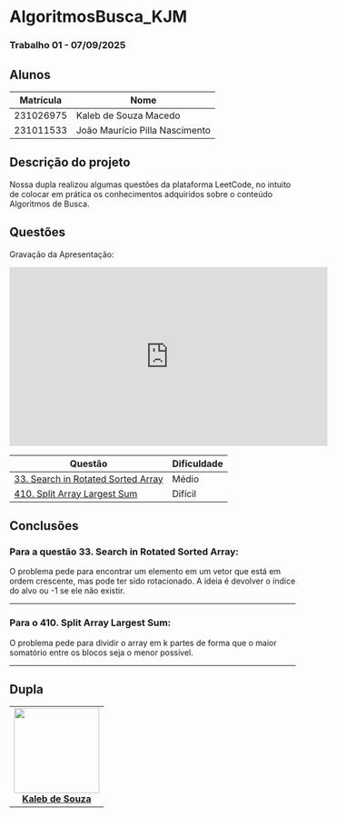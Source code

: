 # AlgoritmosBusca_KJM

### Trabalho 01 - 07/09/2025

## Alunos  
| Matrícula | Nome |  
|-----------------------|---------------------|  
| 231026975 | Kaleb de Souza Macedo |  
| 231011533 | João Maurício Pilla Nascimento |  

## Descrição do projeto
Nossa dupla realizou algumas questões da plataforma LeetCode, no intuito de colocar em prática os conhecimentos adquiridos sobre o conteúdo Algoritmos de Busca.

## Questões

Gravação da Apresentação:

<iframe width="560" height="315" src="https://www.youtube.com/embed/vwdFHsCIXoo?si=CpSSaLYD65yy_G9k" title="YouTube video player" frameborder="0" allow="accelerometer; autoplay; clipboard-write; encrypted-media; gyroscope; picture-in-picture; web-share" referrerpolicy="strict-origin-when-cross-origin" allowfullscreen></iframe>

|Questão | Dificuldade |
| -- | -- |
| [33. Search in Rotated Sorted Array](https://leetcode.com/problems/search-in-rotated-sorted-array/description/)| Médio |
| [410. Split Array Largest Sum](https://leetcode.com/problems/split-array-largest-sum/description/)| Difícil |


## Conclusões
### Para a questão **33. Search in Rotated Sorted Array**:
O problema pede para encontrar um elemento em um vetor que está em ordem crescente, mas pode ter sido rotacionado. A ideia é devolver o índice do alvo ou -1 se ele não existir.

---

### Para o **410. Split Array Largest Sum**:
O problema pede para dividir o array em k partes de forma que o maior somatório entre os blocos seja o menor possível.

---

## Dupla

<table align="center">
  <tr>
    <td align="center">
      <img src="https://avatars.githubusercontent.com/u/163928510?v=4" width=150><br>
      <b><a href="https://github.com/kalebmacedo">Kaleb de Souza</a></b><br>
    </td>
  </tr>
</table>